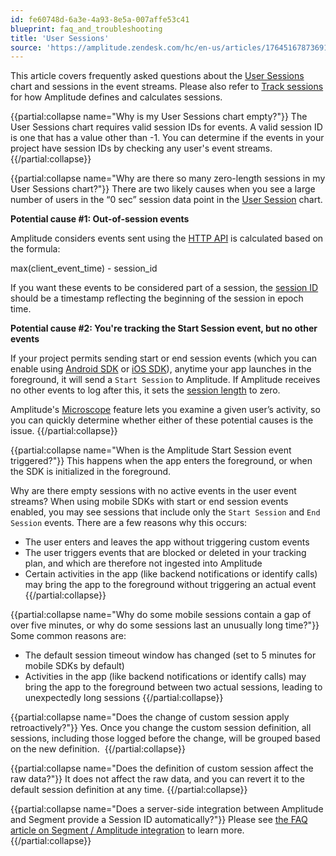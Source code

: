 ```yaml
---
id: fe60748d-6a3e-4a93-8e5a-007affe53c41
blueprint: faq_and_troubleshooting
title: 'User Sessions'
source: 'https://amplitude.zendesk.com/hc/en-us/articles/17645167873691'
---
```

This article covers frequently asked questions about the [User Sessions](/docs/analytics/charts/user-sessions/user-sessions-track-engagement-frequency) chart and sessions in the event streams. Please also refer to [Track sessions](/docs/data/sources/instrument-track-sessions) for how Amplitude defines and calculates sessions.


{{partial:collapse name="Why is my User Sessions chart empty?"}}
The User Sessions chart requires valid session IDs for events. A valid session ID is one that has a value other than -1. You can determine if the events in your project have session IDs by checking any user's event streams. 
{{/partial:collapse}}


{{partial:collapse name="Why are there so many zero-length sessions in my User Sessions chart?"}}
There are two likely causes when you see a large number of users in the “0 sec” session data point in the [User Session](/docs/analytics/charts/user-sessions/user-sessions-track-engagement-frequency) chart.

**Potential cause #1: Out-of-session events**

Amplitude considers events sent using the [HTTP API](/docs/data/sources/instrument-track-sessions) is calculated based on the formula:

max(client_event_time) - session_id

If you want these events to be considered part of a session, the [session ID](/docs/data/sources/instrument-track-sessions) should be a timestamp reflecting the beginning of the session in epoch time.

**Potential cause #2: You're tracking the Start Session event, but no other events**

If your project permits sending start or end session events (which you can enable using [Android SDK](https://help.amplitude.com/hc/en-us/articles/115002935588-Android-SDK-Installation#track-sessions) or [iOS SDK](https://help.amplitude.com/hc/en-us/articles/115002278527-iOS-SDK-Installation#track-sessions)), anytime your app launches in the foreground, it will send a `Start
 Session` to Amplitude. If Amplitude receives no other events to log after this, it sets the [session length](/docs/data/sources/instrument-track-sessions) to zero.

Amplitude's [Microscope](/docs/analytics/microscope) feature lets you examine a given user’s activity, so you can quickly determine whether either of these potential causes is the issue.
{{/partial:collapse}}


{{partial:collapse name="When is the Amplitude Start Session event triggered?"}}
This happens when the app enters the foreground, or when the SDK is initialized in the foreground.

Why are there empty sessions with no active events in the user event streams?
When using mobile SDKs with start or end session events enabled, you may see sessions that include only the `Start Session` and `End Session` events. There are a few reasons why this occurs: 

* The user enters and leaves the app without triggering custom events
* The user triggers events that are blocked or deleted in your tracking plan, and which are therefore not ingested into Amplitude
* Certain activities in the app (like backend notifications or identify calls) may bring the app to the foreground without triggering an actual event
{{/partial:collapse}}


{{partial:collapse name="Why do some mobile sessions contain a gap of over five minutes, or why do some sessions last an unusually long time?"}}
Some common reasons are: 

* The default session timeout window has changed (set to 5 minutes for mobile SDKs by default)
* Activities in the app (like backend notifications or identify calls) may bring the app to the foreground between two actual sessions, leading to unexpectedly long sessions
{{/partial:collapse}}


{{partial:collapse name="Does the change of custom session apply retroactively?"}}
Yes. Once you change the custom session definition, all sessions, including those logged before the change, will be grouped based on the new definition. 
{{/partial:collapse}}


{{partial:collapse name="Does the definition of custom session affect the raw data?"}}
It does not affect the raw data, and you can revert it to the default session definition at any time.
{{/partial:collapse}}

{{partial:collapse name="Does a server-side integration between Amplitude and Segment provide a Session ID automatically?"}}
Please see [the FAQ article on Segment / Amplitude integration](/docs/faq/segment-amplitude-integration) to learn more.
{{/partial:collapse}}
